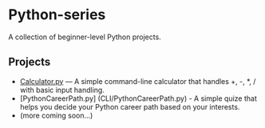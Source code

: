 # Python-series

A collection of beginner-level Python projects.

## Projects

- [Calculator.py](CLI/Calculator.py) — A simple command-line calculator that handles +, -, *, / with basic input handling.
- [PythonCareerPath.py] (CLI/PythonCareerPath.py) - A simple quize that helps you decide your Python career path based on your interests.
- (more coming soon...)
